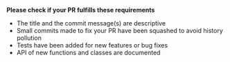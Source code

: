 **Please check if your PR fulfills these requirements**

- The title and the commit message(s) are descriptive
- Small commits made to fix your PR have been squashed to avoid history pollution
- Tests have been added for new features or bug fixes
- API of new functions and classes are documented
